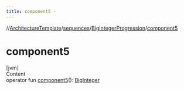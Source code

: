 ```yaml
---
title: component5 -
---
```

//[ArchitectureTemplate](../../index.md)/[sequences](../index.md)/[BigIntegerProgression](index.md)/[component5](component5.md)



# component5  
[jvm]  
Content  
operator fun [component5](component5.md)(): [BigInteger](https://docs.oracle.com/javase/8/docs/api/java/math/BigInteger.html)  




